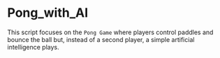 # Pong_with_AI

This script focuses on the ``Pong Game`` where players control paddles and bounce the ball but, instead of a second player, a simple artificial intelligence plays.

